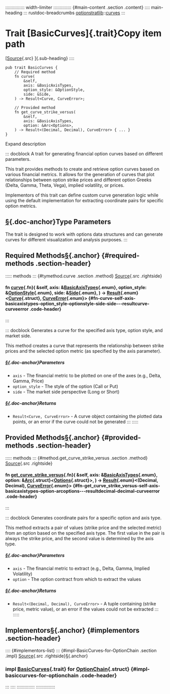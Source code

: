 ::::::::::::::: width-limiter
:::::::::::::: {#main-content .section .content}
:::: main-heading
::: rustdoc-breadcrumbs
[optionstratlib](../index.html)::[curves](index.html)
:::

# Trait [BasicCurves]{.trait}Copy item path

[[Source](../../src/optionstratlib/curves/basic.rs.html#28-94){.src}
]{.sub-heading}
::::

``` {.rust .item-decl}
pub trait BasicCurves {
    // Required method
    fn curve(
        &self,
        axis: &BasicAxisTypes,
        option_style: &OptionStyle,
        side: &Side,
    ) -> Result<Curve, CurveError>;

    // Provided method
    fn get_curve_strike_versus(
        &self,
        axis: &BasicAxisTypes,
        option: &Arc<Options>,
    ) -> Result<(Decimal, Decimal), CurveError> { ... }
}
```

Expand description

::: docblock
A trait for generating financial option curves based on different
parameters.

This trait provides methods to create and retrieve option curves based
on various financial metrics. It allows for the generation of curves
that plot relationships between option strike prices and different
option Greeks (Delta, Gamma, Theta, Vega), implied volatility, or
prices.

Implementors of this trait can define custom curve generation logic
while using the default implementation for extracting coordinate pairs
for specific option metrics.

## [§](#type-parameters){.doc-anchor}Type Parameters

The trait is designed to work with options data structures and can
generate curves for different visualization and analysis purposes.
:::

## Required Methods[§](#required-methods){.anchor} {#required-methods .section-header}

::::: methods
::: {#tymethod.curve .section .method}
[Source](../../src/optionstratlib/curves/basic.rs.html#44-49){.src
.rightside}

#### fn [curve](#tymethod.curve){.fn}( &self, axis: &[BasicAxisTypes](../model/enum.BasicAxisTypes.html "enum optionstratlib::model::BasicAxisTypes"){.enum}, option_style: &[OptionStyle](../model/types/enum.OptionStyle.html "enum optionstratlib::model::types::OptionStyle"){.enum}, side: &[Side](../model/types/enum.Side.html "enum optionstratlib::model::types::Side"){.enum}, ) -\> [Result](https://doc.rust-lang.org/1.86.0/core/result/enum.Result.html "enum core::result::Result"){.enum}\<[Curve](struct.Curve.html "struct optionstratlib::curves::Curve"){.struct}, [CurveError](../error/curves/enum.CurveError.html "enum optionstratlib::error::curves::CurveError"){.enum}\> {#fn-curve-self-axis-basicaxistypes-option_style-optionstyle-side-side---resultcurve-curveerror .code-header}
:::

::: docblock
Generates a curve for the specified axis type, option style, and market
side.

This method creates a curve that represents the relationship between
strike prices and the selected option metric (as specified by the axis
parameter).

##### [§](#parameters){.doc-anchor}Parameters

- `axis` - The financial metric to be plotted on one of the axes (e.g.,
  Delta, Gamma, Price)
- `option_style` - The style of the option (Call or Put)
- `side` - The market side perspective (Long or Short)

##### [§](#returns){.doc-anchor}Returns

- `Result<Curve, CurveError>` - A curve object containing the plotted
  data points, or an error if the curve could not be generated
:::
:::::

## Provided Methods[§](#provided-methods){.anchor} {#provided-methods .section-header}

::::: methods
::: {#method.get_curve_strike_versus .section .method}
[Source](../../src/optionstratlib/curves/basic.rs.html#67-93){.src
.rightside}

#### fn [get_curve_strike_versus](#method.get_curve_strike_versus){.fn}( &self, axis: &[BasicAxisTypes](../model/enum.BasicAxisTypes.html "enum optionstratlib::model::BasicAxisTypes"){.enum}, option: &[Arc](https://doc.rust-lang.org/1.86.0/alloc/sync/struct.Arc.html "struct alloc::sync::Arc"){.struct}\<[Options](../model/option/struct.Options.html "struct optionstratlib::model::option::Options"){.struct}\>, ) -\> [Result](https://doc.rust-lang.org/1.86.0/core/result/enum.Result.html "enum core::result::Result"){.enum}\<(Decimal, Decimal), [CurveError](../error/curves/enum.CurveError.html "enum optionstratlib::error::curves::CurveError"){.enum}\> {#fn-get_curve_strike_versus-self-axis-basicaxistypes-option-arcoptions---resultdecimal-decimal-curveerror .code-header}
:::

::: docblock
Generates coordinate pairs for a specific option and axis type.

This method extracts a pair of values (strike price and the selected
metric) from an option based on the specified axis type. The first value
in the pair is always the strike price, and the second value is
determined by the axis type.

##### [§](#parameters-1){.doc-anchor}Parameters

- `axis` - The financial metric to extract (e.g., Delta, Gamma, Implied
  Volatility)
- `option` - The option contract from which to extract the values

##### [§](#returns-1){.doc-anchor}Returns

- `Result<(Decimal, Decimal), CurveError>` - A tuple containing (strike
  price, metric value), or an error if the values could not be extracted
:::
:::::

## Implementors[§](#implementors){.anchor} {#implementors .section-header}

:::: {#implementors-list}
::: {#impl-BasicCurves-for-OptionChain .section .impl}
[Source](../../src/optionstratlib/chains/chain.rs.html#2318-2359){.src
.rightside}[§](#impl-BasicCurves-for-OptionChain){.anchor}

### impl [BasicCurves](trait.BasicCurves.html "trait optionstratlib::curves::BasicCurves"){.trait} for [OptionChain](../chains/chain/struct.OptionChain.html "struct optionstratlib::chains::chain::OptionChain"){.struct} {#impl-basiccurves-for-optionchain .code-header}
:::
::::
::::::::::::::
:::::::::::::::
